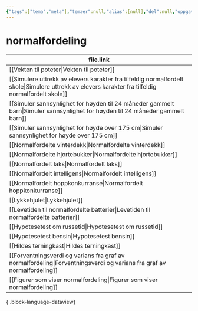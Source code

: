 ```yaml
---
{"tags":["tema","meta"],"temaer":null,"alias":[null],"del":null,"oppgave":null,"fag":null,"eksamen":null,"dg-publish":true,"title":"normalfordeling","date":"2023-06-01","modified":"2023-06-01","permalink":"/temaer/normalfordeling/","dgPassFrontmatter":true}
---
```



# normalfordeling
| file.link                                                                                                                                             |
| ----------------------------------------------------------------------------------------------------------------------------------------------------- |
| [[Vekten til poteter\|Vekten til poteter]]                                                                                                         |
| [[Simulere uttrekk av elevers karakter fra tilfeldig normalfordelt skole\|Simulere uttrekk av elevers karakter fra tilfeldig normalfordelt skole]] |
| [[Simuler sannsynlighet for høyden til 24 måneder gammelt barn\|Simuler sannsynlighet for høyden til 24 måneder gammelt barn]]                     |
| [[Simuler sannsynlighet for høyde over 175 cm\|Simuler sannsynlighet for høyde over 175 cm]]                                                       |
| [[Normalfordelte vinterdekk\|Normalfordelte vinterdekk]]                                                                                           |
| [[Normalfordelte hjortebukker\|Normalfordelte hjortebukker]]                                                                                       |
| [[Normalfordelt laks\|Normalfordelt laks]]                                                                                                         |
| [[Normalfordelt intelligens\|Normalfordelt intelligens]]                                                                                           |
| [[Normalfordelt hoppkonkurranse\|Normalfordelt hoppkonkurranse]]                                                                                   |
| [[Lykkehjulet\|Lykkehjulet]]                                                                                                                       |
| [[Levetiden til normalfordelte batterier\|Levetiden til normalfordelte batterier]]                                                                 |
| [[Hypotesetest om russetid\|Hypotesetest om russetid]]                                                                                             |
| [[Hypotesetest bensin\|Hypotesetest bensin]]                                                                                                       |
| [[Hildes terningkast\|Hildes terningkast]]                                                                                                         |
| [[Forventningsverdi og varians fra graf av normalfordeling\|Forventningsverdi og varians fra graf av normalfordeling]]                             |
| [[Figurer som viser normalfordeling\|Figurer som viser normalfordeling]]                                                                           |

{ .block-language-dataview}
